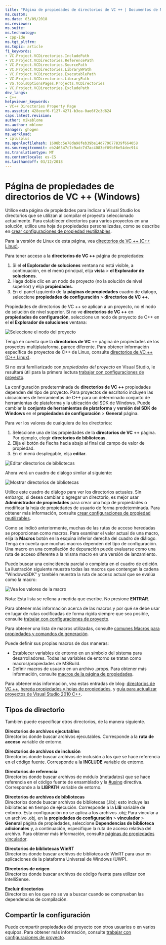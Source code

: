 ```yaml
---
title: "Página de propiedades de directorios de VC ++ | Documentos de Microsoft"
ms.custom: 
ms.date: 03/09/2018
ms.reviewer: 
ms.suite: 
ms.technology:
- cpp-ide
ms.tgt_pltfrm: 
ms.topic: article
f1_keywords:
- VC.Project.VCDirectories.IncludePath
- VC.Project.VCDirectories.ReferencePath
- VC.Project.VCDirectories.SourcePath
- VC.Project.VCDirectories.LibraryWPath
- VC.Project.VCDirectories.ExecutablePath
- VC.Project.VCDirectories.LibraryPath
- VS.ToolsOptionsPages.Projects.VCDirectories
- VC.Project.VCDirectories.ExcludePath
dev_langs:
- C++
helpviewer_keywords:
- VC++ Directories Property Page
ms.assetid: 428eeef6-f127-4271-b3ea-0ae6f2c3d624
caps.latest.revision: 
author: mikeblome
ms.author: mblome
manager: ghogen
ms.workload:
- cplusplus
ms.openlocfilehash: 1608bc5e78da98feb39be14d779677839f664058
ms.sourcegitcommit: eb246547c7c9adc7d7ac4083ef09bf6e54dec914
ms.translationtype: MT
ms.contentlocale: es-ES
ms.lasthandoff: 03/12/2018
---
```

# <a name="vc-directories-property-page-windows"></a>Página de propiedades de directorios de VC ++ (Windows)

Utilice esta página de propiedades para indicar a Visual Studio los directorios que se utilizan al compilar el proyecto seleccionado actualmente. Para establecer directorios para varios proyectos en una solución, utilice una hoja de propiedades personalizadas, como se describe en [crear configuraciones de propiedad reutilizables](working-with-project-properties.md#bkmkPropertySheets).

Para la versión de Linux de esta página, vea [directorios de VC ++ (C++ Linux)](../linux/prop-pages/directories-linux.md).   

Para tener acceso a la **directorios de VC ++** página de propiedades:

1. Si el **el Explorador de soluciones** ventana no está visible, a continuación, en el menú principal, elija **vista** > **el Explorador de soluciones**.
1. Haga doble clic en un nodo de proyecto (no la solución de nivel superior) y elija **propiedades**.
1. En el panel izquierdo de la **páginas de propiedades** cuadro de diálogo, seleccione **propiedades de configuración** > **directorios de VC ++**.  

Propiedades de directorios de VC ++ se aplican a un proyecto, no el nodo de solución de nivel superior. Si no ve **directorios de VC ++** en **propiedades de configuración**, seleccione un nodo de proyecto de C++ en el **el Explorador de soluciones** ventana: 

![Seleccione el nodo del proyecto](media/vcppdir.png "seleccione el nodo de proyecto para ver las propiedades de directorios de VC ++")

Tenga en cuenta que la **directorios de VC ++** página de propiedades de los proyectos multiplataforma, parece diferente. Para obtener información específica de proyectos de C++ de Linux, consulte [directorios de VC ++ (C++ Linux)](../linux/prop-pages/directories-linux.md). 
 
Si no está familiarizado con *propiedades del proyecto* en Visual Studio, le resultará útil para la primera lectura [trabajar con configuraciones de proyecto](working-with-project-properties.md). 
 
La configuración predeterminada de **directorios de VC ++** propiedades dependen del tipo de proyecto. Para proyectos de escritorio incluyen las ubicaciones de herramientas de C++ para un determinado conjunto de herramientas de plataforma y la ubicación del SDK de Windows. Puede cambiar la **conjunto de herramientas de plataforma** y **versión del SDK de Windows** en el **propiedades de configuración** > **General** página. 

Para ver los valores de cualquiera de los directorios:

1. Seleccione una de las propiedades de la **directorios de VC ++** página. Por ejemplo, elegir **directorios de bibliotecas**.
1. Elija el botón de flecha hacia abajo al final del campo de valor de propiedad.
1. En el menú desplegable, elija **editar**.

![Editar directorios de bibliotecas](media/vcppdir_libdir_edit.png "cuadro de diálogo para editar las rutas de acceso de la biblioteca")

Ahora verá un cuadro de diálogo similar al siguiente: 

![Mostrar directorios de bibliotecas](media/vcppdir_libdir.png "cuadro de diálogo para agregar o quitar rutas de acceso de biblioteca")

Utilice este cuadro de diálogo para ver los directorios actuales. Sin embargo, si desea cambiar o agregar un directorio, es mejor usar **Administrador de propiedades** para crear una hoja de propiedades o modificar la hoja de propiedades de usuario de forma predeterminada. Para obtener más información, consulte [crear configuraciones de propiedad reutilizables](working-with-project-properties.md#bkmkPropertySheets).

Como se indicó anteriormente, muchas de las rutas de acceso heredadas se proporcionan como macros.  Para examinar el valor actual de una macro, elija la **Macros** botón en la esquina inferior derecha del cuadro de diálogo. Tenga en cuenta que muchas macros dependen del tipo de configuración. Una macro en una compilación de depuración puede evaluarse como una ruta de acceso diferente a la misma macro en una versión de lanzamiento. 

Puede buscar una coincidencia parcial o completa en el cuadro de edición. La ilustración siguiente muestra todas las macros que contengan la cadena "WindowsSDK" y también muestra la ruta de acceso actual que se evalúa como la macro:

![Vea los valores de la macro](media/vcppdir_libdir_macros.png "cuadro de diálogo para editar las macros")

Nota: Esta lista se rellena a medida que escribe. No presione **ENTRAR**.

Para obtener más información acerca de las macros y por qué se debe usar en lugar de rutas codificadas de forma rígida siempre que sea posible, consulte [trabajar con configuraciones de proyecto](../ide/working-with-project-properties.md#bkmkPropertiesVersusMacros). 

Para obtener una lista de macros utilizadas, consulte [comunes Macros para propiedades y comandos de generación](https://docs.microsoft.com/en-us/cpp/ide/common-macros-for-build-commands-and-properties).

Puede definir sus propias macros de dos maneras:
-   Establecer variables de entorno en un símbolo del sistema para desarrolladores. Todas las variables de entorno se tratan como macros/propiedades de MSBuild.
-   Definir macros de usuario en un archivo .props. Para obtener más información, consulte [macros de la página de propiedades](working-with-project-properties.md#bkmkPropertiesVersusMacros). 

Para obtener más información, vea estas entradas de blog: [directorios de VC ++](http://blogs.msdn.com/b/vsproject/archive/2009/07/07/vc-directories.aspx), [hereda propiedades y hojas de propiedades](http://blogs.msdn.com/b/vsproject/archive/2009/06/23/inherited-properties-and-property-sheets.aspx), y [guía para actualizar proyectos de Visual Studio 2010 C++](http://blogs.msdn.com/b/vcblog/archive/2010/03/02/visual-studio-2010-c-project-upgrade-guide.aspx).  
  
## <a name="directory-types"></a>Tipos de directorio

También puede especificar otros directorios, de la manera siguiente.  
  
**Directorios de archivos ejecutables**<br/>
Directorios donde buscar archivos ejecutables. Corresponde a la **ruta de acceso** variable de entorno.

**Directorios de archivos de inclusión**<br/>
Directorios donde buscar archivos de inclusión a los que se hace referencia en el código fuente. Corresponde a la **INCLUDE** variable de entorno.

**Directorios de referencia**<br/>
 Directorios donde buscar archivos de módulo (metadatos) que se hace referencia en el código fuente de ensamblado y la [#using](../preprocessor/hash-using-directive-cpp.md) directiva. Corresponde a la **LIBPATH** variable de entorno.

**Directorios de archivos de bibliotecas**<br/>
Directorios donde buscar archivos de bibliotecas (.lib); esto incluye las bibliotecas en tiempo de ejecución. Corresponde a la **LIB** variable de entorno. Esta configuración no se aplica a los archivos .obj; Para vincular a un archivo .obj, en la **propiedades de configuración** > **vinculador** > **General** página de propiedades, seleccione  **Dependencias de biblioteca adicionales** y, a continuación, especifique la ruta de acceso relativa del archivo. Para obtener más información, consulte [páginas de propiedades vinculador](../ide/linker-property-pages.md).

**Directorios de bibliotecas WinRT**<br/>
Directorios donde buscar archivos de biblioteca de WinRT para usar en aplicaciones de la plataforma Universal de Windows (UWP). 

**Directorios de origen**<br/>
Directorios donde buscar archivos de código fuente para utilizar con IntelliSense.

**Excluir directorios**<br/>
Directorios en los que no se va a buscar cuando se comprueban las dependencias de compilación.

## <a name="sharing-the-settings"></a>Compartir la configuración

Puede compartir propiedades del proyecto con otros usuarios o en varios equipos. Para obtener más información, consulte [trabajar con configuraciones de proyecto](../ide/working-with-project-properties.md).
